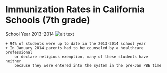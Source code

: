 # Immunization Rates in California Schools (7th grade)

School Year 2013-2014
![alt text](https://github.com/artopping/nyu-python/tree/master/course3/assignments/about_a_dataset/static/Figure1_2013.png)

	+ 94% of students were up to date in the 2013-2014 school year 
	+ In January 2014 parents had to be counseled by a healthcare professional
	   	or declare religious exemption, many of these students have neither
		because they were entered into the system in the pre-Jan PBE time 




